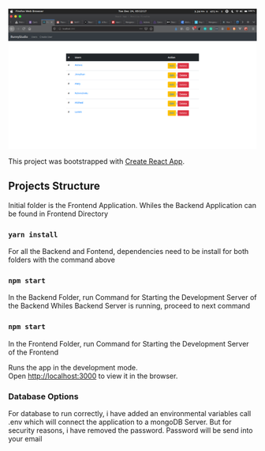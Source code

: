 ![alt text](https://github.com/Aubynj/ChallengeBunnyStudio/blob/master/screenshot.png)

This project was bootstrapped with [Create React App](https://github.com/facebook/create-react-app).

## Projects Structure

Initial folder is the Frontend Application. Whiles the Backend Application can be found in Frontend Directory

### `yarn install`
For all the Backend and Fontend, dependencies need to be install for both folders with the command above

### `npm start`
In the Backend Folder, run Command for Starting the Development Server of the Backend
Whiles Backend Server is running, proceed to next command

### `npm start`
In the Frontend Folder, run Command for Starting the Development Server of the Frontend

Runs the app in the development mode.<br />
Open [http://localhost:3000](http://localhost:3000) to view it in the browser.

### Database Options
For database to run correctly, i have added an environmental variables call .env which will connect the
application to a mongoDB Server.
But for security reasons, i have removed the password. Password will be send into your email
